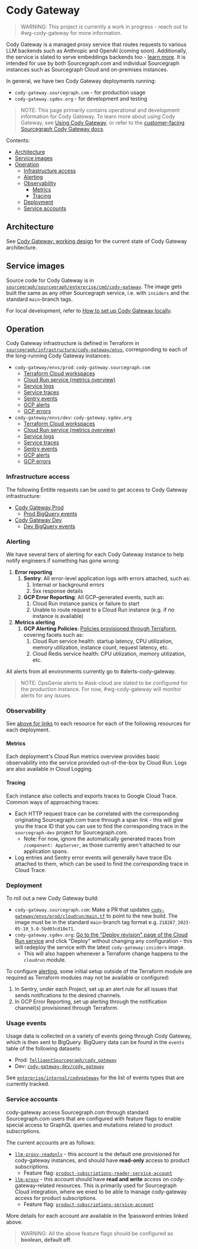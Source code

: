 # Cody Gateway

> WARNING: This project is currently a work in progress - reach out to #wg-cody-gateway for more information.

Cody Gateway is a managed proxy service that routes requests to various LLM backends such as Anthropic and OpenAI (coming soon).
Additionally, the service is slated to serve embeddings backends too - [learn more](https://docs.google.com/document/d/1N1S-WUejRIwyJlM5wCxX6vFTrYX-hW6ITX-kvBKggl8/edit).
It is intended for use by both Sourcegraph.com and individual Sourcegraph instances such as Sourcegraph Cloud and on-premises instances.

In general, we have two Cody Gateway deployments running:

- `cody-gateway.sourcegraph.com` - for production usage
- `cody-gateway.sgdev.org` - for development and testing

> NOTE: This page primarily contains operational and development information for Cody Gateway. To learn more about _using_ Cody Gateway, see [Using Cody Gateway](./using.md), or refer to the [customer-facing Sourcegraph Cody Gateway docs](https://docs.sourcegraph.com/cody/cody_gateway).

Contents:

- [Architecture](#architecture)
- [Service images](#service-images)
- [Operation](#operation)
  - [Infrastructure access](#infrastructure-access)
  - [Alerting](#alerting)
  - [Observability](#observability)
    - [Metrics](#metrics)
    - [Tracing](#tracing)
  - [Deployment](#deployment)
  - [Service accounts](#service-accounts)

## Architecture

See [Cody Gateway: working design](https://docs.google.com/document/d/1fAKuYM02vRfn-QAmcu38QWmtQ797g1TA3L6CNs0rFps/edit#) for the current state of Cody Gateway architecture.

## Service images

Source code for Cody Gateway is in [`sourcegraph/sourcegraph/enterprise/cmd/cody-gateway`](https://github.com/sourcegraph/sourcegraph/tree/main/enterprise/cmd/cody-gateway).
The image gets built the same as any other Sourcegraph service, i.e. with `insiders` and the standard `main`-branch tags.

For local development, refer to [How to set up Cody Gateway locally](https://docs.sourcegraph.com/dev/how-to/cody_gateway).

## Operation

Cody Gateway infrastructure is defined in Terraform in [`sourcegraph/infrastructure/cody-gateway/envs`](https://github.com/sourcegraph/infrastructure/tree/main/cody-gateway/envs), corresponding to each of the long-running Cody Gateway instances:

- `cody-gateway/envs/prod`: `cody-gateway.sourcegraph.com`
  - [Terraform Cloud workspaces](https://app.terraform.io/app/sourcegraph/workspaces?tag=cody-gateway,prod)
  - [Cloud Run service (metrics overview)](https://console.cloud.google.com/run/detail/us-central1/cody-gateway/metrics?project=cody-gateway-prod)
  - [Service logs](https://cloudlogging.app.goo.gl/M9Kcbue8zGtMwpdf8)
  - [Service traces](https://console.cloud.google.com/traces/overview?project=cody-gateway-prod)
  - [Sentry events](https://sourcegraph.sentry.io/projects/cody-gateway-prod/)
  - [GCP alerts](https://console.cloud.google.com/monitoring/alerting?project=cody-gateway-prod)
  - [GCP errors](https://console.cloud.google.com/errors?project=cody-gateway-dev)
- `cody-gateway/envs/dev`: `cody-gateway.sgdev.org`
  - [Terraform Cloud workspaces](https://app.terraform.io/app/sourcegraph/workspaces?tag=cody-gateway,dev)
  - [Cloud Run service (metrics overview)](https://console.cloud.google.com/run/detail/us-central1/cody-gateway/metrics?project=cody-gateway-dev)
  - [Service logs](https://cloudlogging.app.goo.gl/yFRNbj3pKjtZZqb2A)
  - [Service traces](https://console.cloud.google.com/traces/overview?project=cody-gateway-dev)
  - [Sentry events](https://sourcegraph.sentry.io/projects/cody-gateway-dev/)
  - [GCP alerts](https://console.cloud.google.com/monitoring/alerting?project=cody-gateway-dev)
  - [GCP errors](https://console.cloud.google.com/errors?project=cody-gateway-dev)

### Infrastructure access

The following Entitle requests can be used to get access to Cody Gateway infrastructure:

- [Cody Gateway Prod](https://app.entitle.io/request?targetType=bundle&duration=10800&justification=Justification%20here&bundleId=63869d4c-ed13-402d-86c4-8e8c4e55ef61)
  - [Prod BigQuery events](https://app.entitle.io/request?targetType=resource&duration=10800&justification=Justification%20here&integrationId=52e29e01-d551-4186-88a3-65ff4f28b8c3&resourceId=9f4053b0-1c5d-41a4-9ec7-ec6d49e51559&roleId=a13816c2-dd8e-4f1b-a61f-342c5f9af546&grantMethodId=000ea096-f19c-4e70-9300-976acccf1054)
- [Cody Gateway Dev](https://app.entitle.io/request?targetType=bundle&duration=10800&justification=Justification%20here&bundleId=e6e88341-bbfd-4b2f-9ece-633ac873725a)
  - [Dev BigQuery events](https://app.entitle.io/request?targetType=resource&duration=10800&justification=Justification%20here&integrationId=52e29e01-d551-4186-88a3-65ff4f28b8c3&resourceId=e8c5df92-b494-4668-b53a-61c8b309c1fd&roleId=b8c397ee-0527-4e0f-8188-598340742669&grantMethodId=b8c397ee-0527-4e0f-8188-598340742669)

### Alerting

We have several tiers of alerting for each Cody Gateway instance to help notify engineers if something has gone wrong:

1. **Error reporting**
   1. **Sentry**: All error-level application logs with errors attached, such as:
      1. Internal or background errors
      2. 5xx response details
   2. **GCP Error Reporting**: All GCP-generated events, such as:
      1. Cloud Run instance panics or failure to start
      2. Unable to route request to a Cloud Run instance (e.g. if no instance is available)
2. **Metrics alerting**
   1. **GCP Alerting Policies**: [Policies provisioned through Terraform](https://github.com/sourcegraph/infrastructure/tree/main/cody-gateway/modules/monitoring), covering facets such as:
      1. Cloud Run service health: startup latency, CPU utilization, memory utilization, instance count, request latency, etc.
      2. Cloud Redis service health: CPU utilization, memory utilization, etc.

All alerts from all environments currently go to #alerts-cody-gateway.

> NOTE: OpsGenie alerts to #ask-cloud are slated to be configured for the production instance.
> For now, #wg-cody-gateway will monitor alerts for any issues.

### Observability

See [above for links](#operation) to each resource for each of the following resources for each deployment.

#### Metrics

Each deployment's Cloud Run metrics overview provides basic observability into the service provided out-of-the-box by Cloud Run. Logs are also available in Cloud Logging.

#### Tracing

Each instance also collects and exports traces to Google Cloud Trace.
Common ways of approaching traces:

- Each HTTP request trace can be correlated with the corresponding originating Sourcegraph.com trace through a span link - this will give you the trace ID that you can use to find the corresponding trace in the `sourcegraph-dev` project for Sourcegraph.com.
  - Note: For now, ignore the automatically generated traces from `/component: AppServer`, as those currently aren't attached to our application spans.
- Log entries and Sentry error events will generally have trace IDs attached to them, which can be used to find the corresponding trace in Cloud Trace.

### Deployment

To roll out a new Cody Gateway build:

- `cody-gateway.sourcegraph.com`: Make a PR that updates [`cody-gateway/envs/prod/cloudrun/main.tf`](https://github.com/sourcegraph/infrastructure/blob/main/cody-gateway/envs/prod/cloudrun/main.tf) to point to the new build. The image must be in the standard `main`-branch tag format e.g. `218287_2023-05-10_5.0-5bd03cd18e71`.
- `cody-gateway.sgdev.org`: [Go to the "Deploy revision" page of the Cloud Run service](https://console.cloud.google.com/run/deploy/us-central1/cody-gateway?project=cody-gateway-dev) and click "Deploy" without changing any configuration - this will redeploy the service with the latest `cody-gateway:insiders` image.
  - This will also happen whenever a Terraform change happens to the `cloudrun` module.

To configure [alerting](#alerting), some initial setup outside of the Terraform module are required as Terraform modules may not be available or configured:

1. In Sentry, under each Project, set up an alert rule for all issues that sends notifications to the desired channels.
2. In GCP Error Reporting, set up alerting through the notification channel(s) provisioned through Terraform.

### Usage events

Usage data is collected on a variety of events going through Cody Gateway, which is then sent to BigQuery.
BigQuery data can be found in the `events` table of the following datasets:

- Prod: [`TelligentSourcegraph/cody_gateway`](https://console.cloud.google.com/bigquery?referrer=search&project=telligentsourcegraph&ws=!1m4!1m3!3m2!1stelligentsourcegraph!2scody_gateway)
- Dev: [`cody-gateway-dev/cody_gateway`](https://console.cloud.google.com/bigquery?project=cody-gateway-dev&ws=!1m4!1m3!3m2!1scody-gateway-dev!2scody_gateway)

See [`enterprise/internal/codygateway`](https://sourcegraph.com/github.com/sourcegraph/sourcegraph/-/blob/enterprise/internal/codygateway/consts.go) for the list of events types that are currently tracked.

### Service accounts

cody-gateway access Sourcegraph.com through standard Sourcegraph.com users that are configured with feature flags to enable special access to GraphQL queries and mutations related to product subscriptions.

The current accounts are as follows:

<!--
Renaming accounts is a bit tricky on Sourcegraph.com, so let's just leave them with the legacy names for now,
there should be no need to interact with the accounts directly for the most part.
-->

- [`llm-proxy-readonly`](https://start.1password.com/open/i?a=HEDEDSLHPBFGRBTKAKJWE23XX4&h=team-sourcegraph.1password.com&i=33qlfie6epzm7vxa24ixrczcfi&v=dnrhbauihkhjs5ag6vszsme45a) - this account is the default one provisioned for cody-gateway instances, and should have **read-only** access to product subscriptions.
  - Feature flag: [`product-subscriptions-reader-service-account`](https://sourcegraph.com/site-admin/feature-flags/configuration/product-subscriptions-reader-service-account)
- [`llm-proxy`](https://start.1password.com/open/i?a=HEDEDSLHPBFGRBTKAKJWE23XX4&h=team-sourcegraph.1password.com&i=gkxxq4jdpgfu2zoynwtjjf3vxy&v=dnrhbauihkhjs5ag6vszsme45a) - this account should have **read and write** access on cody-gateway-related resources. This is primarily used for Sourcegraph Cloud integration, where we ened to be able to manage cody-gateway access for product subscriptions.
  - Feature flag: [`product-subscriptions-service-account`](https://sourcegraph.com/site-admin/feature-flags/configuration/product-subscriptions-service-account)

More details for each account are available in the 1password entries linked above.

> WARNING: All the above feature flags should be configured as **boolean, default off**.
